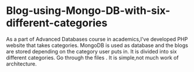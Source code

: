 # Blog-using-Mongo-DB-with-six-different-categories

As a part of Advanced Databases course in academics,I've developed PHP website that takes categories.
MongoDB is used as database and the blogs are stored depending on the category user puts in.
It is divided into six different categories.
Go through the files .
It is simple,not much work of architecture.
